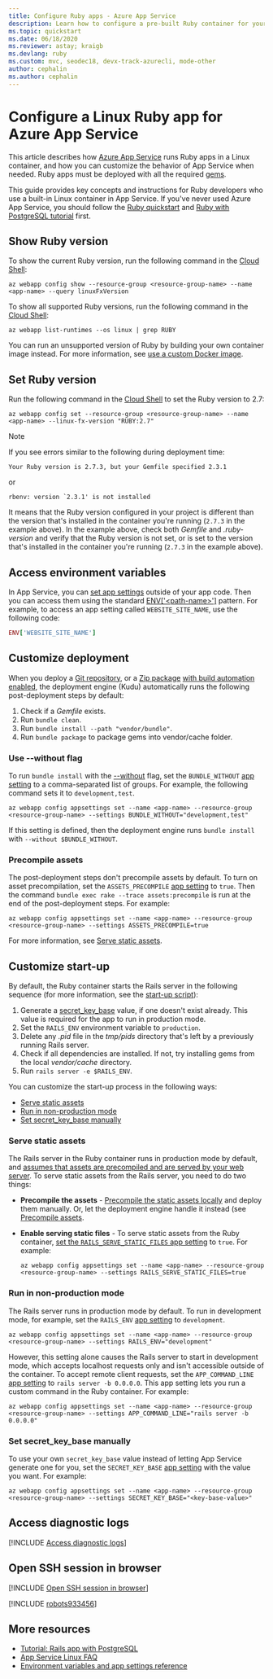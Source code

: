 ```yaml
---
title: Configure Ruby apps - Azure App Service
description: Learn how to configure a pre-built Ruby container for your app. This article shows the most common configuration tasks.
ms.topic: quickstart
ms.date: 06/18/2020
ms.reviewer: astay; kraigb
ms.devlang: ruby
ms.custom: mvc, seodec18, devx-track-azurecli, mode-other
author: cephalin
ms.author: cephalin
---
```


# Configure a Linux Ruby app for Azure App Service

This article describes how [Azure App Service](overview.md) runs Ruby apps in a Linux container, and how you can customize the behavior of App Service when needed. Ruby apps must be deployed with all the required [gems](https://rubygems.org/gems).

This guide provides key concepts and instructions for Ruby developers who use a built-in Linux container in App Service. If you've never used Azure App Service, you should follow the [Ruby quickstart](quickstart-ruby.md) and [Ruby with PostgreSQL tutorial](tutorial-ruby-postgres-app.md) first.

## Show Ruby version

To show the current Ruby version, run the following command in the [Cloud Shell](https://shell.azure.com):

```azurecli-interactive
az webapp config show --resource-group <resource-group-name> --name <app-name> --query linuxFxVersion
```

To show all supported Ruby versions, run the following command in the [Cloud Shell](https://shell.azure.com):

```azurecli-interactive
az webapp list-runtimes --os linux | grep RUBY
```

You can run an unsupported version of Ruby by building your own container image instead. For more information, see [use a custom Docker image](tutorial-custom-container.md?pivots=container-linux).

## Set Ruby version

Run the following command in the [Cloud Shell](https://shell.azure.com) to set the Ruby version to 2.7:

```azurecli-interactive
az webapp config set --resource-group <resource-group-name> --name <app-name> --linux-fx-version "RUBY:2.7"
```

> [!NOTE]
> If you see errors similar to the following during deployment time:
>
> ```
> Your Ruby version is 2.7.3, but your Gemfile specified 2.3.1
> ```
>
> or
>
> ```
> rbenv: version `2.3.1' is not installed
> ```
>
> It means that the Ruby version configured in your project is different than the version that's installed in the container you're running (`2.7.3` in the example above). In the example above, check both *Gemfile* and *.ruby-version* and verify that the Ruby version is not set, or is set to the version that's installed in the container you're running (`2.7.3` in the example above).

## Access environment variables

In App Service, you can [set app settings](configure-common.md#configure-app-settings) outside of your app code. Then you can access them using the standard [ENV['\<path-name>']](https://ruby-doc.org/core-2.3.3/ENV.html) pattern. For example, to access an app setting called `WEBSITE_SITE_NAME`, use the following code:

```ruby
ENV['WEBSITE_SITE_NAME']
```

## Customize deployment

When you deploy a [Git repository](deploy-local-git.md), or a [Zip package](deploy-zip.md) [with build automation enabled](deploy-zip.md#enable-build-automation-for-zip-deploy), the deployment engine (Kudu) automatically runs the following post-deployment steps by default:

1. Check if a *Gemfile* exists.
1. Run `bundle clean`.
1. Run `bundle install --path "vendor/bundle"`.
1. Run `bundle package` to package gems into vendor/cache folder.

### Use --without flag

To run `bundle install` with the [--without](https://bundler.io/man/bundle-install.1.html) flag, set the `BUNDLE_WITHOUT` [app setting](configure-common.md#configure-app-settings) to a comma-separated list of groups. For example, the following command sets it to `development,test`.

```azurecli-interactive
az webapp config appsettings set --name <app-name> --resource-group <resource-group-name> --settings BUNDLE_WITHOUT="development,test"
```

If this setting is defined, then the deployment engine runs `bundle install` with `--without $BUNDLE_WITHOUT`.

### Precompile assets

The post-deployment steps don't precompile assets by default. To turn on asset precompilation, set the `ASSETS_PRECOMPILE` [app setting](configure-common.md#configure-app-settings) to `true`. Then the command `bundle exec rake --trace assets:precompile` is run at the end of the post-deployment steps. For example:

```azurecli-interactive
az webapp config appsettings set --name <app-name> --resource-group <resource-group-name> --settings ASSETS_PRECOMPILE=true
```

For more information, see [Serve static assets](#serve-static-assets).

## Customize start-up

By default, the Ruby container starts the Rails server in the following sequence (for more information, see the [start-up script](https://github.com/Azure-App-Service/ruby/blob/master/2.3.8/startup.sh)):

1. Generate a [secret_key_base](https://edgeguides.rubyonrails.org/security.html#environmental-security) value, if one doesn't exist already. This value is required for the app to run in production mode.
1. Set the `RAILS_ENV` environment variable to `production`.
1. Delete any *.pid* file in the *tmp/pids* directory that's left by a previously running Rails server.
1. Check if all dependencies are installed. If not, try installing gems from the local *vendor/cache* directory.
1. Run `rails server -e $RAILS_ENV`.

You can customize the start-up process in the following ways:

- [Serve static assets](#serve-static-assets)
- [Run in non-production mode](#run-in-non-production-mode)
- [Set secret_key_base manually](#set-secret_key_base-manually)

### Serve static assets

The Rails server in the Ruby container runs in production mode by default, and [assumes that assets are precompiled and are served by your web server](https://guides.rubyonrails.org/asset_pipeline.html#in-production). To serve static assets from the Rails server, you need to do two things:

- **Precompile the assets** - [Precompile the static assets locally](https://guides.rubyonrails.org/asset_pipeline.html#local-precompilation) and deploy them manually. Or, let the deployment engine handle it instead (see [Precompile assets](#precompile-assets).
- **Enable serving static files** - To serve static assets from the Ruby container, [set the `RAILS_SERVE_STATIC_FILES` app setting](configure-common.md#configure-app-settings) to `true`. For example:

    ```azurecli-interactive
    az webapp config appsettings set --name <app-name> --resource-group <resource-group-name> --settings RAILS_SERVE_STATIC_FILES=true
    ```

### Run in non-production mode

The Rails server runs in production mode by default. To run in development mode, for example, set the `RAILS_ENV` [app setting](configure-common.md#configure-app-settings) to `development`.

```azurecli-interactive
az webapp config appsettings set --name <app-name> --resource-group <resource-group-name> --settings RAILS_ENV="development"
```

However, this setting alone causes the Rails server to start in development mode, which accepts localhost requests only and isn't accessible outside of the container. To accept remote client requests, set the `APP_COMMAND_LINE` [app setting](configure-common.md#configure-app-settings) to `rails server -b 0.0.0.0`. This app setting lets you run a custom command in the Ruby container. For example:

```azurecli-interactive
az webapp config appsettings set --name <app-name> --resource-group <resource-group-name> --settings APP_COMMAND_LINE="rails server -b 0.0.0.0"
```

### <a name="set-secret_key_base-manually"></a> Set secret_key_base manually

To use your own `secret_key_base` value instead of letting App Service generate one for you, set the `SECRET_KEY_BASE` [app setting](configure-common.md#configure-app-settings) with the value you want. For example:

```azurecli-interactive
az webapp config appsettings set --name <app-name> --resource-group <resource-group-name> --settings SECRET_KEY_BASE="<key-base-value>"
```

## Access diagnostic logs

[!INCLUDE [Access diagnostic logs](../../includes/app-service-web-logs-access-no-h.md)]

## Open SSH session in browser

[!INCLUDE [Open SSH session in browser](../../includes/app-service-web-ssh-connect-builtin-no-h.md)]

[!INCLUDE [robots933456](../../includes/app-service-web-configure-robots933456.md)]

## More resources

- [Tutorial: Rails app with PostgreSQL](tutorial-ruby-postgres-app.md)
- [App Service Linux FAQ](faq-app-service-linux.yml)
- [Environment variables and app settings reference](reference-app-settings.md)
